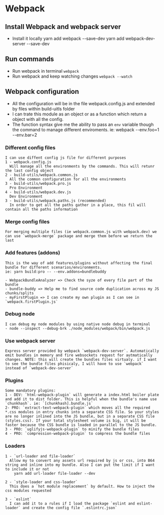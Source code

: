 # Webpack

## Install Webpack and webpack server

  - Install it locally
    yarn add webpack --save-dev
    yarn add webpack-dev-server --save-dev

## Run commands

  - Run webpack in terminal
    `webpack`
  - Run webpack and keep watching changes
    `webpack --watch`

## Webpack configuration

  - All the configuration will be in the file webpack.config.js and extended by files within build-uitls folder
  - I can trate this module as an object or as a function which return a object with all the config.
  - The function syntax give me the ability to pass an `env` variable though the command to manage different enviroments. ie: webpack --env.foo=1 --env.bar=2

  ### Different config files

    I can use diffent config js file for different purposes
    1 - webpack.config.js
      Will manage all the environments by the commands. This will retunr the last config object
    2 - build-utils/webpack.common.js
      All the common configuration for all the environments
    3 - build-utils/webpack.pro.js
      Pro Environment
    4 - build-utils/webpack.dev.js
      Dev Environment
    3 - build-utils/webpack.paths.js (recommended)
      In order to get all the paths gather in a place, this fil will contain all the paths information

  ### Merge config files

    For merging multiple files (ie webpack.common.js with webpack.dev) we can use `webpack-merge` package and merge them before we return the last

  ### Add features (addons)

    This is the way of add features/plugins without affecting the final bundle for different scenarios/environments.
    ie: yarn build:pro -- --env.addons=bundlebuddy

    - WebpackBundleAnalyzer => Check the syze of every file part of the bundle
    - bundle-buddy => Help me to find source code duplication across my JS chunks/splits
    - myFirstPlugin => I can create my own plugin as I can see in `webpack.firstPlugin.js`

  ### Debug node

    I can debug my node modules by using native node debug in terminal
    - node --inspect --debug-brk ./node_modules/webpack/bin/webpack.js

  ### Use webpack server

    Express server provided by webpack `webpack-dev-server`. Automatically emit bundles in memory and fire websockets request for autmatically changes. NOTE: this will create the bundles files virtualy. if I want to see the bundle files phisicaly, I will have to use `webpack` instead of `webpack-dev-server`

  ### Plugins

    Some mandatory plugins:
    1 - DEV: `html-webpack-plugin` will generate a index.html boiler plate and add it to dist folder. This is helpful when the bundle's name use `chunkhash`. ie: `[chunkhash].bundle.js`
    2- PRO: `extract-text-webpack-plugin` which moves all the required *.css modules in entry chunks into a separate CSS file. So your styles are no longer inlined into the JS bundle, but in a separate CSS file (styles.css). If your total stylesheet volume is big, it will be faster because the CSS bundle is loaded in parallel to the JS bundle.
    3 - PRO: `uglifyjs-webpack-plugin` to minify the bundle files
    4 - PRO: `compression-webpack-plugin` to compress the bundle files

  ### Loaders

    1 - `url-loader and file-loader`
      Allow my to convert any assets url required by js or css, into B64 string and inline into my bundle. Also I can put the limit if I want to include it or not
        yarn add url-loader file-loader --dev

    2 - `style-loader and css-loader`
      This does a `hot module replacement` by default. How to inject the css modules requested

    3 - `eslint`
      I can add it to a rules if I load the package `eslint and eslint-loader` and create the config file `.eslintrc.json`
